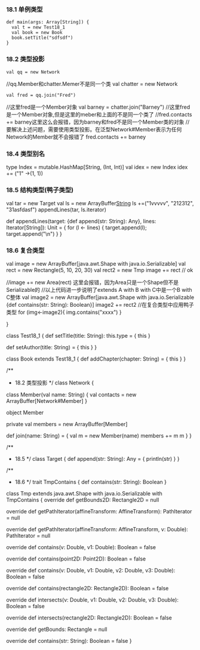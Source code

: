 ### 18.1 单例类型
	def main(args: Array[String]) {
	  val t = new Test18_1
	  val book = new Book
	  book.setTitle("sdfsdf")
	}

### 18.2 类型投影
	val qq = new Network
//qq.Member和chatter.Memer不是同一个类
	val chatter = new Network

	val fred = qq.join("Fred")
//这里fred是一个Member对象
	val barney = chatter.join("Barney") //这里fred是一个Member对象,但是这里的meber和上面的不是同一个类了
//fred.contacts += barney这里这么会报错，因为barney和fred不是同一个Member类的对象
//要解决上述问题，需要使用类型投影。在泛型Network#Member表示为任何Network的Member就不会报错了
	fred.contacts += barney

### 18.4 类型别名
  type Index = mutable.HashMap[String, (Int, Int)]
  val idex = new Index
  idex += ("1" ->(1, 1))

### 18.5 结构类型(鸭子类型)
  val tar = new Target
  val ls = new ArrayBuffer[String]()
  ls +=("1vvvvv", "212312", "31asfdasf")
  appendLines(tar, ls.iterator)

  def appendLines(target: {def append(str: String): Any}, lines: Iterator[String]): Unit = {
    for (l <- lines) {
      target.append(l); target.append("\n")
    }
  }

### 18.6 复合类型
  val image = new ArrayBuffer[java.awt.Shape with java.io.Serializable]
  val rect = new Rectangle(5, 10, 20, 30)
  val rect2 = new Tmp
  image += rect // ok

  //image += new Area(rect) 这里会报错，因为Area只是一个Shape但不是Serializable的
  //以上代码进一步说明了extends A with B with C中是一个B with C整体
  val image2 = new ArrayBuffer[java.awt.Shape with java.io.Serializable {def contains(str: String): Boolean}]
  image2 += rect2 //在复合类型中应用鸭子类型
  for (img<-image2){
    img.contains("xxxx")
  }


}


class Test18_1 {
  def setTitle(title: String): this.type = {
    this
  }

  def setAuthor(title: String) = {
    this
  }
}

class Book extends Test18_1 {
  def addChapter(chapter: String) = {
    this
  }
}


/**
 * 18.2 类型投影
 */
class Network {

  class Member(val name: String) {
    val contacts = new ArrayBuffer[Network#Member]
  }

  object Member

  private val members = new ArrayBuffer[Member]

  def join(name: String) = {
    val m = new Member(name)
    members += m
    m
  }
}

/**
 * 18.5
 */
class Target {
  def append(str: String): Any = {
    println(str)
  }
}

/**
 * 18.6
 */
trait TmpContains {
  def contains(str: String): Boolean
}

class Tmp extends java.awt.Shape with java.io.Serializable with TmpContains {
  override def getBounds2D: Rectangle2D = null

  override def getPathIterator(affineTransform: AffineTransform): PathIterator = null

  override def getPathIterator(affineTransform: AffineTransform, v: Double): PathIterator = null

  override def contains(v: Double, v1: Double): Boolean = false

  override def contains(point2D: Point2D): Boolean = false

  override def contains(v: Double, v1: Double, v2: Double, v3: Double): Boolean = false

  override def contains(rectangle2D: Rectangle2D): Boolean = false

  override def intersects(v: Double, v1: Double, v2: Double, v3: Double): Boolean = false

  override def intersects(rectangle2D: Rectangle2D): Boolean = false

  override def getBounds: Rectangle = null

  override def contains(str: String): Boolean = false
}
